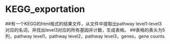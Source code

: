# KEGG_exportation
##有一个KEGG的html格式的结果文件，从文件中提取出pathway level1-level3对应的名词，并找出level3对应的所有基因并计数，生成表格。
##表格的表头为5列，pathway level1，pathway level2，pathway level3，genes，gene counts
